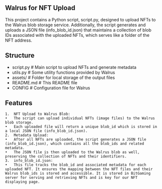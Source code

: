 ## Walrus for NFT Upload

This project contains a Python script, script.py, designed to upload NFTs to the Walrus blob storage service. Additionally, the script generates and uploads a JSON file (info_blob_id.json) that maintains a collection of blob IDs associated with the uploaded NFTs, which serves like a folder of the NFT address.

## Structure

- script.py                  # Main script to upload NFTs and generate metadata
- utils.py                  # Some utility functions provided by Walrus
- assets/                # Folder for local storage of the output files
- README.md                   # This README file
- CONFIG                   # Configuration file for Walrus

## Features

	1.	NFT Upload to Walrus Blob:
	•	The script can upload individual NFTs (image files) to the Walrus blob storage.
	•	Each uploaded file will return a unique blob_id which is stored in a local JSON file (info_blob_id.json).
	2.	Metadata Upload:
	•	After all NFTs are uploaded, the script generates a JSON file (info_blob_id.json), which contains all the blob_ids and related metadata.
	•	The JSON file is then uploaded to the Walrus blob as well, preserving the collection of NFTs and their identifiers.
	3.	info_blob_id.json:
	•	This file tracks the blob_id and associated metadata for each uploaded NFT. It ensures the mapping between the NFT files and their Walrus blob_ids is stored and accessible. It is stored in BitGaming server for serving and retrieving NFTs and is key for our NFT displaying page. 
